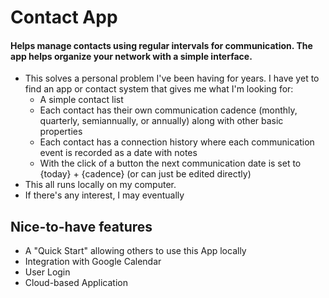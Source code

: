 # Contact App
#### Helps manage contacts using regular intervals for communication. The app helps organize your network with a simple interface.
- This solves a personal problem I've been having for years. I have yet to find an app or contact system that gives me what I'm looking for:
    - A simple contact list
    - Each contact has their own communication cadence (monthly, quarterly, semiannually, or annually) along with other basic properties
    - Each contact has a connection history where each communication event is recorded as a date with notes
    - With the click of a button the next communication date is set to {today} + {cadence} (or can just be edited directly)
- This all runs locally on my computer.
- If there's any interest, I may eventually

## Nice-to-have features
- A "Quick Start" allowing others to use this App locally
- Integration with Google Calendar
- User Login
- Cloud-based Application
